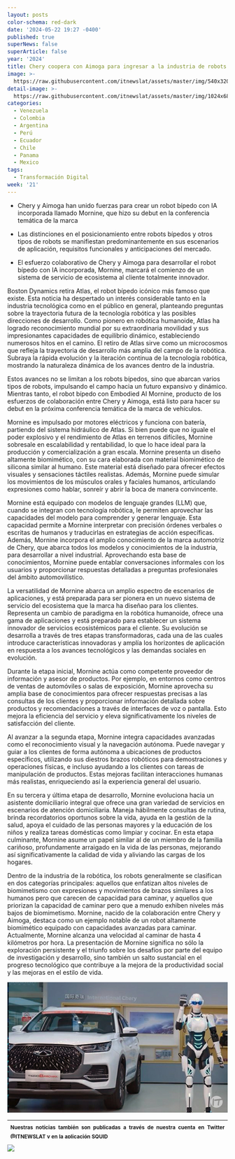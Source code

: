 ```yaml
---
layout: posts
color-schema: red-dark
date: '2024-05-22 19:27 -0400'
published: true
superNews: false
superArticle: false
year: '2024'
title: Chery coopera con Aimoga para ingresar a la industria de robots inteligentes
image: >-
  https://raw.githubusercontent.com/itnewslat/assets/master/img/540x320/Robot-Chery-p.jpg
detail-image: >-
  https://raw.githubusercontent.com/itnewslat/assets/master/img/1024x680/Robot-Chery-g.jpg
categories:
  - Venezuela
  - Colombia
  - Argentina
  - Perú
  - Ecuador
  - Chile
  - Panama
  - Mexico
tags:
  - Transformación Digital
week: '21'
---
```

- Chery y Aimoga han unido fuerzas para crear un robot bípedo con IA incorporada llamado Mornine, que hizo su debut en la conferencia temática de la marca

- Las distinciones en el posicionamiento entre robots bípedos y otros tipos de robots se manifiestan predominantemente en sus escenarios de aplicación, requisitos funcionales y anticipaciones del mercado.

- El esfuerzo colaborativo de Chery y Aimoga para desarrollar el robot bípedo con IA incorporada, Mornine, marcará el comienzo de un sistema de servicio de ecosistema al cliente totalmente innovador.

Boston Dynamics retira Atlas, el robot bípedo icónico más famoso que existe. Esta noticia ha despertado un interés considerable tanto en la industria tecnológica como en el público en general, planteando preguntas sobre la trayectoria futura de la tecnología robótica y las posibles direcciones de desarrollo. Como pionero en robótica humanoide, Atlas ha logrado reconocimiento mundial por su extraordinaria movilidad y sus impresionantes capacidades de equilibrio dinámico, estableciendo numerosos hitos en el camino. El retiro de Atlas sirve como un microcosmos que refleja la trayectoria de desarrollo más amplia del campo de la robótica. Subraya la rápida evolución y la iteración continua de la tecnología robótica, mostrando la naturaleza dinámica de los avances dentro de la industria.

Estos avances no se limitan a los robots bípedos, sino que abarcan varios tipos de robots, impulsando el campo hacia un futuro expansivo y dinámico. Mientras tanto, el robot bípedo con Embodied AI Mornine, producto de los esfuerzos de colaboración entre Chery y Aimoga, está listo para hacer su debut en la próxima conferencia temática de la marca de vehículos.

Mornine es impulsado por motores eléctricos y funciona con batería, partiendo del sistema hidráulico de Atlas. Si bien puede que no iguale el poder explosivo y el rendimiento de Atlas en terrenos difíciles, Mornine sobresale en escalabilidad y rentabilidad, lo que lo hace ideal para la producción y comercialización a gran escala. Mornine presenta un diseño altamente biomimético, con su cara elaborada con material biomimético de silicona similar al humano. Este material está diseñado para ofrecer efectos visuales y sensaciones táctiles realistas. Además, Mornine puede simular los movimientos de los músculos orales y faciales humanos, articulando expresiones como hablar, sonreír y abrir la boca de manera convincente.

Mornine está equipado con modelos de lenguaje grandes (LLM) que, cuando se integran con tecnología robótica, le permiten aprovechar las capacidades del modelo para comprender y generar lenguaje. Esta capacidad permite a Mornine interpretar con precisión órdenes verbales o escritas de humanos y traducirlas en estrategias de acción específicas. Además, Mornine incorpora el amplio conocimiento de la marca automotriz de Chery, que abarca todos los modelos y conocimientos de la industria, para desarrollar a nivel industrial. Aprovechando esta base de conocimientos, Mornine puede entablar conversaciones informales con los usuarios y proporcionar respuestas detalladas a preguntas profesionales del ámbito automovilístico.

La versatilidad de Mornine abarca un amplio espectro de escenarios de aplicaciones, y está preparada para ser pionera en un nuevo sistema de servicio del ecosistema que la marca ha diseñao para los clientes. Representa un cambio de paradigma en la robótica humanoide, ofrece una gama de aplicaciones y está preparado para establecer un sistema innovador de servicios ecosistémicos para el cliente. Su evolución se desarrolla a través de tres etapas transformadoras, cada una de las cuales introduce características innovadoras y amplía los horizontes de aplicación en respuesta a los avances tecnológicos y las demandas sociales en evolución.

Durante la etapa inicial, Mornine actúa como competente proveedor de información y asesor de productos. Por ejemplo, en entornos como centros de ventas de automóviles o salas de exposición, Mornine aprovecha su amplia base de conocimientos para ofrecer respuestas precisas a las consultas de los clientes y proporcionar información detallada sobre productos y recomendaciones a través de interfaces de voz o pantalla. Esto mejora la eficiencia del servicio y eleva significativamente los niveles de satisfacción del cliente.

Al avanzar a la segunda etapa, Mornine integra capacidades avanzadas como el reconocimiento visual y la navegación autónoma. Puede navegar y guiar a los clientes de forma autónoma a ubicaciones de productos específicos, utilizando sus diestros brazos robóticos para demostraciones y operaciones físicas, e incluso ayudando a los clientes con tareas de manipulación de productos. Estas mejoras facilitan interacciones humanas más realistas, enriqueciendo así la experiencia general del usuario.

En su tercera y última etapa de desarrollo, Mornine evoluciona hacia un asistente domiciliario integral que ofrece una gran variedad de servicios en escenarios de atención domiciliaria. Maneja hábilmente consultas de rutina, brinda recordatorios oportunos sobre la vida, ayuda en la gestión de la salud, apoya el cuidado de las personas mayores y la educación de los niños y realiza tareas domésticas como limpiar y cocinar. En esta etapa culminante, Mornine asume un papel similar al de un miembro de la familia cariñoso, profundamente arraigado en la vida de las personas, mejorando así significativamente la calidad de vida y aliviando las cargas de los hogares.

Dentro de la industria de la robótica, los robots generalmente se clasifican en dos categorías principales: aquellos que enfatizan altos niveles de biomimetismo con expresiones y movimientos de brazos similares a los humanos pero que carecen de capacidad para caminar, y aquellos que priorizan la capacidad de caminar pero que a menudo exhiben niveles más bajos de biomimetismo. Mornine, nacido de la colaboración entre Chery y Aimoga, destaca como un ejemplo notable de un robot altamente biomimético equipado con capacidades avanzadas para caminar. Actualmente, Mornine alcanza una velocidad al caminar de hasta 4 kilómetros por hora. La presentación de Mornine significa no sólo la exploración persistente y el triunfo sobre los desafíos por parte del equipo de investigación y desarrollo, sino también un salto sustancial en el progreso tecnológico que contribuye a la mejora de la productividad social y las mejoras en el estilo de vida.

![](https://raw.githubusercontent.com/itnewslat/assets/master/img/540x320/Robot-Chery-p.jpg)

<table style="height: 42px;" width="569">
<tbody>
<tr>
<td style="text-align: justify;"><sub><strong>Nuestras noticias también son publicadas a través de nuestra cuenta en Twitter <a href="https://twitter.com/itnewslat?lang=es">@ITNEWSLAT</a> y en la aplicación <a href="https://squidapp.co/en/">SQUID</a></strong></sub></td>
</tr>
</tbody>
</table>

<img src="https://tracker.metricool.com/c3po.jpg?hash=56f88a41e39ab42c063cc51676587a04"/>